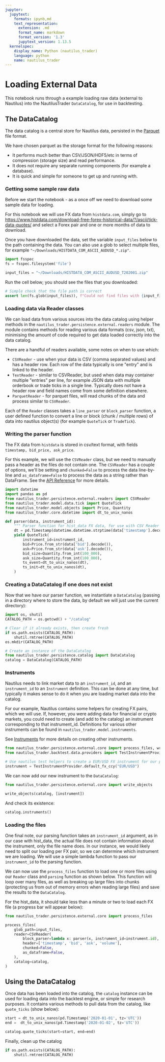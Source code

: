 ```yaml
---
jupyter:
  jupytext:
    formats: ipynb,md
    text_representation:
      extension: .md
      format_name: markdown
      format_version: '1.3'
      jupytext_version: 1.13.5
  kernelspec:
    display_name: Python (nautilus_trader)
    language: python
    name: nautilus_trader
---
```


# Loading External Data

This notebook runs through a example loading raw data (external to Nautilus) into the NautilusTrader `DataCatalog`, for use in backtesting.

## The DataCatalog

The data catalog is a central store for Nautilus data, persisted in the [Parquet](https://parquet.apache.org) file format.

We have chosen parquet as the storage format for the following reasons:
- It performs much better than CSV/JSON/HDF5/etc in terms of compression (storage size) and read performance.
- It does not require any separate running components (for example a database).
- It is quick and simple for someone to get up and running with.

<!-- #region tags=[] -->
### Getting some sample raw data

Before we start the notebook - as a once off we need to download some sample data for loading.

For this notebook we will use FX data from `histdata.com`, simply go to https://www.histdata.com/download-free-forex-historical-data/?/ascii/tick-data-quotes/ and select a Forex pair and one or more months of data to download.

Once you have downloaded the data, set the variable `input_files` below to the path containing the 
data. You can also use a glob to select multiple files, for example `"~/Downloads/HISTDATA_COM_ASCII_AUDUSD_*.zip"`.
<!-- #endregion -->

```python
import fsspec
fs = fsspec.filesystem('file')

input_files = "~/Downloads/HISTDATA_COM_ASCII_AUDUSD_T202001.zip"
```

Run the cell below; you should see the files that you downloaded:

```python
# Simple check that the file path is correct
assert len(fs.glob(input_files)), f"Could not find files with {input_files=}"
```

### Loading data via Reader classes

We can load data from various sources into the data catalog using helper methods in the 
`nautilus_trader.persistence.external.readers` module. The module contains methods for reading 
various data formats (csv, json, txt), minimising the amount of code required to get data loaded 
correctly into the data catalog.

There are a handful of readers available, some notes on when to use which:
- `CSVReader` - use when your data is CSV (comma separated values) and has a header row. Each row of the data typically is one "entry" and is linked to the header.
- `TextReader` - similar to CSVReader, but used when data may container multiple "entries" per line, for example JSON data with multiple orderbook or trade ticks in a single line. Typically does not have a header row and field names come from some definition elsewhere. 
- `ParquetReader` - for parquet files, will read chunks of the data and process similar to `CSVReader`.

Each of the `Reader` classes takes a `line_parser` or `block_parser` function, a user defined function to convert a line or block (chunk / multiple rows) of data into nautilus object(s) (for example `QuoteTick` or `TradeTick`).


### Writing the parser function

The FX data from `histdata` is stored in csv/text format, with fields `timestamp, bid_price, ask_price`. 

For this example, we will use the `CSVReader` class, but we need to manually pass a header as the files do not contain one. The `CSVReader` has a couple of options, we'll be setting and `chunked=False` to process the data line-by-line and `as_dataframe=False` to process the data as a string rather than DataFrame. See the [API Reference](../3_api_reference/persistence.md) for more details.

```python
import datetime
import pandas as pd
from nautilus_trader.persistence.external.readers import CSVReader
from nautilus_trader.model.data.tick import QuoteTick
from nautilus_trader.model.objects import Price, Quantity
from nautilus_trader.core.datetime import dt_to_unix_nanos

def parser(data, instrument_id):
    """ Parser function for hist_data FX data, for use with CSV Reader """
    dt = pd.Timestamp(datetime.datetime.strptime(data['timestamp'].decode(), "%Y%m%d %H%M%S%f"), tz='UTC')
    yield QuoteTick(
        instrument_id=instrument_id,
        bid=Price.from_str(data['bid'].decode()),
        ask=Price.from_str(data['ask'].decode()),
        bid_size=Quantity.from_int(100_000),
        ask_size=Quantity.from_int(100_000),
        ts_event=dt_to_unix_nanos(dt),
        ts_init=dt_to_unix_nanos(dt),
    )
```

### Creating a DataCatalog if one does not exist

Now that we have our parser function, we instantiate a `DataCatalog` (passing in a directory where to store the data, by default we will just use the current directory):

```python
import os, shutil
CATALOG_PATH = os.getcwd() + "/catalog"

# Clear if it already exists, then create fresh
if os.path.exists(CATALOG_PATH):
    shutil.rmtree(CATALOG_PATH)
os.mkdir(CATALOG_PATH)
```

```python
# Create an instance of the DataCatalog
from nautilus_trader.persistence.catalog import DataCatalog
catalog = DataCatalog(CATALOG_PATH)
```

### Instruments

Nautilus needs to link market data to an `instrument_id`, and an `instrument_id` to an `Instrument` 
definition. This can be done at any time, but typically it makes sense to do it when you are loading 
market data into the catalog.

For our example, Nautilus contains some helpers for creating FX pairs, which we will use. If, 
however, you were adding data for financial or crypto markets, you could need to create (and add to 
the catalog) an instrument corresponding to that instrument_id. Definitions for various other 
instruments can be found in `nautilus_trader.model.instruments`.

See [Instruments](./4_instruments.md) for more details on creating other instruments.

```python
from nautilus_trader.persistence.external.core import process_files, write_objects
from nautilus_trader.backtest.data.providers import TestInstrumentProvider

# Use nautilus test helpers to create a EUR/USD FX instrument for our purposes
instrument = TestInstrumentProvider.default_fx_ccy("EUR/USD")
```

We can now add our new instrument to the `DataCatalog`:

```python
from nautilus_trader.persistence.external.core import write_objects

write_objects(catalog, [instrument])
```

And check its existence:

```python
catalog.instruments()
```

<!-- #region -->
### Loading the files 

One final note, our parsing function takes an `instrument_id` argument, as in our case with 
hist_data, the actual file does not contain information about the instrument, only the file name 
does. In our instance, we would likely need to split our loading per FX pair, so we can determine 
which instrument we are loading. We will use a simple lambda function to pass our `instrument_id` to 
the parsing function.

We can now use the `process_files` function to load one or more files using our `Reader` class and 
`parsing` function as shown below. This function will loop over many files, as well as breaking up 
large files into chunks (protecting us from out of memory errors when reading large files) and save 
the results to the `DataCatalog`.


For the hist_data, it should take less than a minute or two to load each FX file (a progress bar 
will appear below):
<!-- #endregion -->

```python
from nautilus_trader.persistence.external.core import process_files

process_files(
    glob_path=input_files,
    reader=CSVReader(
        block_parser=lambda x: parser(x, instrument_id=instrument.id), 
        header=['timestamp', 'bid', 'ask', 'volume'],
        chunked=False, 
        as_dataframe=False,
    ),
    catalog=catalog,
)
```

## Using the DataCatalog 

Once data has been loaded into the catalog, the `catalog` instance can be used for loading data into 
the backtest engine, or simple for research purposes. It contains various methods to pull data from 
the catalog, like `quote_ticks` (show below):

```python
start = dt_to_unix_nanos(pd.Timestamp('2020-01-01', tz='UTC'))
end =  dt_to_unix_nanos(pd.Timestamp('2020-01-02', tz='UTC'))

catalog.quote_ticks(start=start, end=end)
```

Finally, clean up the catalog

```python
if os.path.exists(CATALOG_PATH):
    shutil.rmtree(CATALOG_PATH)
```
